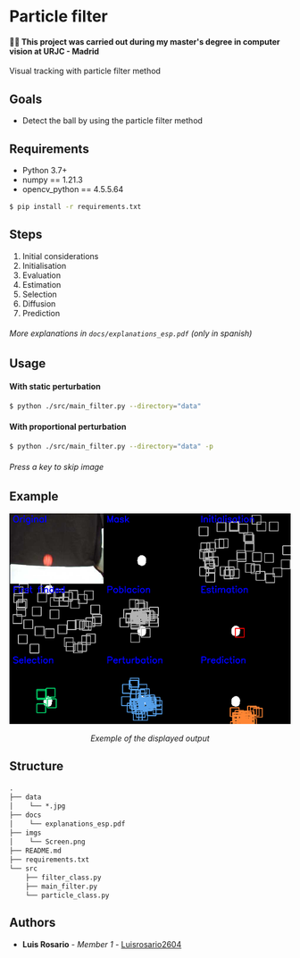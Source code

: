 # Particle filter

#### 👨‍🎓 This project was carried out during my master's degree in computer vision at URJC - Madrid

Visual tracking with particle filter method

## Goals

- Detect the ball by using the particle filter method

## Requirements

* Python 3.7+
* numpy == 1.21.3
* opencv_python == 4.5.5.64

```bash
$ pip install -r requirements.txt
```

## Steps

1) Initial considerations
2) Initialisation
3) Evaluation
4) Estimation
5) Selection
6) Diffusion
7) Prediction

###### More explanations in ```docs/explanations_esp.pdf``` (only in spanish)

## Usage

#### With static perturbation
```bash
$ python ./src/main_filter.py --directory="data"
```

#### With proportional perturbation
```bash
$ python ./src/main_filter.py --directory="data" -p
```

###### Press a key to skip image

## Example

<p align="center">
  <img src="./imgs/Screen.png">
</p>
<p align="center">
  <i>Exemple of the displayed output</i>
</p>

## Structure

    .
    ├── data
    │    └── *.jpg
    ├── docs
    │    └── explanations_esp.pdf
    ├── imgs
    │    └── Screen.png
    ├── README.md
    ├── requirements.txt
    └── src
        ├── filter_class.py
        ├── main_filter.py
        └── particle_class.py


## Authors

* **Luis Rosario** - *Member 1* - [Luisrosario2604](https://github.com/Luisrosario2604)